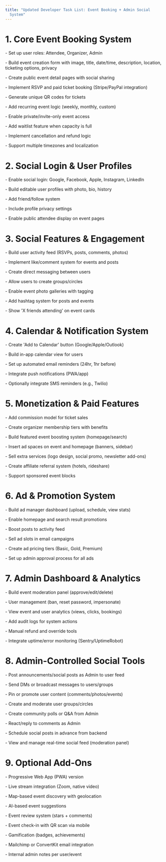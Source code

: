 ```yaml
---
title: "Updated Developer Task List: Event Booking + Admin Social
  System"
---
```


# 1. Core Event Booking System

\- Set up user roles: Attendee, Organizer, Admin

\- Build event creation form with image, title, date/time, description,
location, ticketing options, privacy

\- Create public event detail pages with social sharing

\- Implement RSVP and paid ticket booking (Stripe/PayPal integration)

\- Generate unique QR codes for tickets

\- Add recurring event logic (weekly, monthly, custom)

\- Enable private/invite-only event access

\- Add waitlist feature when capacity is full

\- Implement cancellation and refund logic

\- Support multiple timezones and localization

# 2. Social Login & User Profiles

\- Enable social login: Google, Facebook, Apple, Instagram, LinkedIn

\- Build editable user profiles with photo, bio, history

\- Add friend/follow system

\- Include profile privacy settings

\- Enable public attendee display on event pages

# 3. Social Features & Engagement

\- Build user activity feed (RSVPs, posts, comments, photos)

\- Implement like/comment system for events and posts

\- Create direct messaging between users

\- Allow users to create groups/circles

\- Enable event photo galleries with tagging

\- Add hashtag system for posts and events

\- Show \'X friends attending\' on event cards

# 4. Calendar & Notification System

\- Create \'Add to Calendar\' button (Google/Apple/Outlook)

\- Build in-app calendar view for users

\- Set up automated email reminders (24hr, 1hr before)

\- Integrate push notifications (PWA/app)

\- Optionally integrate SMS reminders (e.g., Twilio)

# 5. Monetization & Paid Features

\- Add commission model for ticket sales

\- Create organizer membership tiers with benefits

\- Build featured event boosting system (homepage/search)

\- Insert ad spaces on event and homepage (banners, sidebar)

\- Sell extra services (logo design, social promo, newsletter add-ons)

\- Create affiliate referral system (hotels, rideshare)

\- Support sponsored event blocks

# 6. Ad & Promotion System

\- Build ad manager dashboard (upload, schedule, view stats)

\- Enable homepage and search result promotions

\- Boost posts to activity feed

\- Sell ad slots in email campaigns

\- Create ad pricing tiers (Basic, Gold, Premium)

\- Set up admin approval process for all ads

# 7. Admin Dashboard & Analytics

\- Build event moderation panel (approve/edit/delete)

\- User management (ban, reset password, impersonate)

\- View event and user analytics (views, clicks, bookings)

\- Add audit logs for system actions

\- Manual refund and override tools

\- Integrate uptime/error monitoring (Sentry/UptimeRobot)

# 8. Admin-Controlled Social Tools

\- Post announcements/social posts as Admin to user feed

\- Send DMs or broadcast messages to users/groups

\- Pin or promote user content (comments/photos/events)

\- Create and moderate user groups/circles

\- Create community polls or Q&A from Admin

\- React/reply to comments as Admin

\- Schedule social posts in advance from backend

\- View and manage real-time social feed (moderation panel)

# 9. Optional Add-Ons

\- Progressive Web App (PWA) version

\- Live stream integration (Zoom, native video)

\- Map-based event discovery with geolocation

\- AI-based event suggestions

\- Event review system (stars + comments)

\- Event check-in with QR scan via mobile

\- Gamification (badges, achievements)

\- Mailchimp or ConvertKit email integration

\- Internal admin notes per user/event
